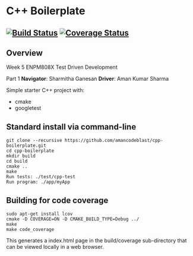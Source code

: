 # C++ Boilerplate
[![Build Status](https://app.travis-ci.com/amancodeblast/cpp-boilerplate.svg?branch=master)](https://app.travis-ci.com/amancodeblast/cpp-boilerplate)
[![Coverage Status](https://coveralls.io/repos/github/amancodeblast/cpp-boilerplate/badge.svg?branch=master)](https://coveralls.io/github/amancodeblast/cpp-boilerplate?branch=master)
---

## Overview
Week 5 ENPM808X Test Driven Development

Part 1 
**Navigator**: Sharmitha Ganesan
**Driver**: Aman Kumar Sharma


Simple starter C++ project with:

- cmake
- googletest

## Standard install via command-line
```
git clone --recursive https://github.com/amancodeblast/cpp-boilerplate.git
cd cpp-boilerplate
mkdir build
cd build
cmake ..
make
Run tests: ./test/cpp-test
Run program: ./app/myApp
```

## Building for code coverage 
```
sudo apt-get install lcov
cmake -D COVERAGE=ON -D CMAKE_BUILD_TYPE=Debug ../
make
make code_coverage
```
This generates a index.html page in the build/coverage sub-directory that can be viewed locally in a web browser.

